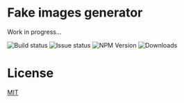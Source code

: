 Fake images generator
=====================

Work in progress...

  ![Build status](https://img.shields.io/circleci/project/dptole/fakeimg.svg)
  ![Issue status](https://img.shields.io/github/issues-raw/dptole/fakeimg.svg)
  ![NPM Version](https://img.shields.io/npm/v/fakeimg.svg)
  ![Downloads](https://img.shields.io/npm/dt/fakeimg.svg)

License
=======

  [MIT](LICENSE)
